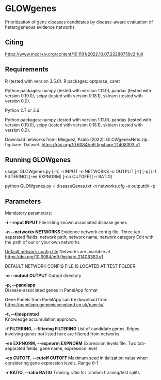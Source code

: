 # GLOWgenes
Prioritization of gene diseases candidates by disease-aware evaluation of heterogeneous evidence networks

## Citing
https://www.medrxiv.org/content/10.1101/2022.10.07.22280759v2.full

## Requirements

R (tested with version 3.5.0). 
R packages: optparse, caret

Python packages: numpy (tested with version 1.11.0), pandas (tested with version 0.19.0), scipy (tested with version 0.18.1), sklearn (tested with version 0.0).

Python 2.7 or 3.6

Python packages: numpy (tested with version 1.11.0), pandas (tested with version 0.19.0), scipy (tested with version 0.18.1), sklearn (tested with version 0.0).

Download networks from: Minguez, Pablo (2022): GLOWgenesNets.zip. figshare. Dataset. https://doi.org/10.6084/m9.figshare.21408393.v1 

## Running GLOWgenes

usage: GLOWgenes.py [-h] -i INPUT -n NETWORKS -o OUTPUT [-t] [-p]
                    [-f FILTERING] [-en EXPNORM] [-co CUTOFF] [-r RATIO]

python GLOWgenes.py -i diseaseGenes.txt -n networks.cfg -o outputdir -p

## Parameters

Mandatory parameters:

**-i --input INPUT**
File listing known associated disease genes

**-n --networks NETWORKS**
Evidence network config file. Three tab-separated fields: network path, network name, network category
Edit with the path of our or your own networks

[Default network config file](networks_knowledgeCategories.cfg)
Networks are available at https://doi.org/10.6084/m9.figshare.21408393.v1

DEFAULT NETWORK CONFIG FILE IS LOCATED AT TEST FOLDER

**-o --output OUTPUT**
Output directory
                        
**-p, --panelapp**       
Disease-associated genes in PanelApp format

Gene Panels from PanelApp can be download from https://panelapp.genomicsengland.co.uk/panels/.


**-t, --timeprinted**     
Knowledge accumulation approach.
  
  
**-f FILTERING, --filtering FILTERING**
List of candidate genes. Edges involving genes not listed here are filtered from networks
                        
  
**-en EXPNORM, --expnorm EXPNORM**
Expression levels file. Two tab-separated fields: gene name, expression level               


**-co CUTOFF, --cutoff CUTOFF**
Maximum seed initialization value when considering gene expression levels. Range 0-1
  
  
**-r RATIO, --ratio RATIO**
Training ratio for random training/test splits
